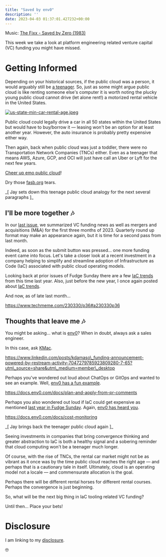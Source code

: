 ```yaml
---
title: "Saved by env0"
description: ''
date: 2023-04-03 01:37:01.427232+00:00
---
```


 

Music: [The Fixx - Saved by Zero (1983)](https://www.youtube.com/watch?v=JOiZP8FS5Ww)

This week we take a look at platform engineering related venture capital (VC) funding you might have missed.

# Getting Informed

Depending on your historical sources, if the public cloud was a person, it would arguably still be [a teenager](https://web.archive.org/web/20060818023744/http://www.amazon.com/b?ie=UTF8&node=3435361). So, just as some might argue public cloud is like renting someone else's computer it is worth noting the plucky young public cloud cannot drive (let alone rent!) a motorized rental vehicle in the United States.

[![us-state-min-car-rental-age.jpeg](https://buttondown-attachments.s3.us-west-2.amazonaws.com/images/a8ff0203-2f85-4f2b-9d54-481b8e450c1b.jpeg)](https://www.rhinocarhire.com/Drive-Smart-Blog/Minimum-Driving-Age-Country/Minimum-Driving-Age-State.aspx)

Public cloud could legally drive a car in all 50 states within the United States but would have to buy/borrow it — leasing won't be an option for at least another year. However, the auto insurance is probably pretty expensive either way.

Then again, back when public cloud was just a toddler, there were no Transportation Network Companies (TNCs) either. Even as a teenager that means AWS, Azure, GCP, and OCI will just have call an Uber or Lyft for the next few years.

[Cheer up emo public cloud](https://www.youtube.com/watch?v=k05P0Z-o\_zU)! 

Dry those [fasb.org](https://fasb.org/document/blob?fileName=ASU%202018-15.pdf) tears.

\_[ Jay sets down this teenage public cloud analogy for the next several paragraphs ]\_

## I'll be more together 🎶

In our [last issue](https://fudge.org/archive/quaterly-roundup-edition/), we summarized VC funding news as well as mergers and acquisitions (M&A) for the first three months of 2023. Quarterly round up format may make an appearance again, but it is time for a second pass from last month.

Indeed, as soon as the submit button was pressed... one more funding event came into focus. Let's take a closer look at a recent investment in a company helping to simplify and streamline adoption of Infrastructure as Code (IaC) associated with public cloud operating models.

Looking back at prior issues of Fudge Sunday there are a few [IaC trends](https://fudge.org/archive/fudge-sunday-peek-a-boo) from this time last year. Also, just before the new year, I once again posted about [IaC trends](https://fudge.org/archive/proxy-tear-us-apart/).

And now, as of late last month...

https://www.techmeme.com/230330/p36#a230330p36

## Thoughts that leave me 🎶

You might be asking... what is [env0](https://www.env0.com/why-env0)? When in doubt, always ask a sales engineer. 

In this case, ask [KMac](https://www.linkedin.com/in/kdamaso).

https://www.linkedin.com/posts/kdamaso\_funding-announcement-powered-by-restream-activity-7047279785923809280-7-65?utm\_source=share&utm\_medium=member\_desktop

Perhaps you've wondered out loud about ChatOps or GitOps and wanted to see an example. Well, [env0 has a fun example](https://docs.env0.com/docs/plan-and-apply-from-pr-comments).

https://docs.env0.com/docs/plan-and-apply-from-pr-comments

Perhaps you also wondered out loud if IaC could get expensive as mentioned [last year in Fudge Sunday](https://fudge.org/archive/fudge-sunday-everything-counts-in-ops-amounts). Again, [env0 has heard you](https://docs.env0.com/docs/cost-monitoring).

https://docs.env0.com/docs/cost-monitoring

\_[ Jay brings back the teenager public cloud again ]\_

Seeing investments in companies that bring convergence thinking and greater abstraction to IaC is both a healthy signal and a sobering reminder that cloud computing won't be a teenager much longer. 

Of course, with the rise of TNCs, the rental car market might not be as vibrant as it once was by the time public cloud reaches the right age — and perhaps that is a cautionary tale in itself. Ultimately, cloud is an operating model not a locale — and commensurate allocation is the goal.

Perhaps there will be different rental horses for different rental courses. Perhaps the convergence is just beginning.

So, what will be the next big thing in IaC tooling related VC funding?

Until then… Place your bets!

# Disclosure

I am linking to my [disclosure](https://jaycuthrell.com/disclosure/).
 
🤓



